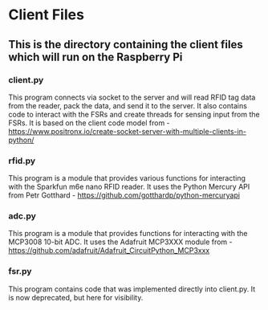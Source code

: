 # Client Files

## This is the directory containing the client files which will run on the Raspberry Pi

### client.py

This program connects via socket to the server and will read RFID tag data
from the reader, pack the data, and send it to the server. It also contains code to interact with the FSRs and create threads for sensing input from the FSRs. It is based on
the client code model from - https://www.positronx.io/create-socket-server-with-multiple-clients-in-python/

### rfid.py

This program is a module that provides various functions for interacting with
the Sparkfun m6e nano RFID reader. It uses the Python Mercury API from Petr Gotthard - https://github.com/gotthardp/python-mercuryapi

### adc.py

This program is a module that provides functions for interacting with the MCP3008 10-bit ADC. It uses the Adafruit MCP3XXX module from - https://github.com/adafruit/Adafruit_CircuitPython_MCP3xxx

### fsr.py

This program contains code that was implemented directly into client.py. It is now deprecated, but here for visibility.
